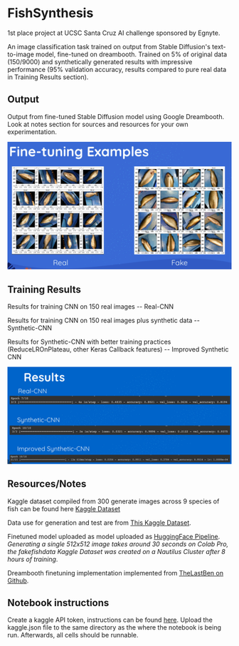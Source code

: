 # FishSynthesis
1st place project at UCSC Santa Cruz AI challenge sponsored by Egnyte. 

An image classification task trained on output from Stable Diffusion's text-to-image model, fine-tuned on dreambooth. Trained on 5% of original data (150/9000) and synthetically generated results with impressive performance (95% validation accuracy, results compared to pure real data in Training Results section).

## Output
Output from fine-tuned Stable Diffusion model using Google Dreambooth. Look at notes section for sources and resources for your own experimentation. 

![Real vs Fake Images](real-fake-compare.jpeg)

## Training Results
Results for training CNN on 150 real images -- Real-CNN

Results for training CNN on 150 real images plus synthetic data -- Synthetic-CNN

Results for Synthetic-CNN with better training practices (ReduceLROnPlateau, other Keras Callback features) -- Improved Synthetic CNN

![Results](results.png)

## Resources/Notes

Kaggle dataset compiled from 300 generate images across 9 species of fish can be found here [Kaggle Dataset](https://www.kaggle.com/datasets/arnavkartikeya/fakefishdata)

Data use for generation and test are from [This Kaggle Dataset](https://www.kaggle.com/datasets/crowww/a-large-scale-fish-dataset).

Finetuned model uploaded as model uploaded as [HuggingFace Pipeline](https://huggingface.co/arnavkartikeya/fakedmarinedata). *Generating a single 512x512 image takes around 30 seconds on Colab Pro, the fakefishdata Kaggle Dataset was created on a Nautilus Cluster after 8 hours of training*.

Dreambooth finetuning implementation implemented from [TheLastBen on Github](https://github.com/TheLastBen/fast-stable-diffusion).

## Notebook instructions

Create a kaggle API token, instructions can be found [here](https://www.kaggle.com/docs/api). Upload the kaggle.json file to the same directory as the where the notebook is being run. Afterwards, all cells should be runnable. 
